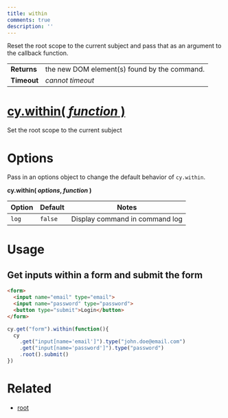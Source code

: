 ```yaml
---
title: within
comments: true
description: ''
---
```


Reset the root scope to the current subject and pass that as an argument to the callback function.

| | |
|--- | --- |
| **Returns** | the new DOM element(s) found by the command. |
| **Timeout** | *cannot timeout* |

# [cy.within( *function* )](#usage)

Set the root scope to the current subject

# Options

Pass in an options object to change the default behavior of `cy.within`.

**cy.within( *options*, *function* )**

Option | Default | Notes
--- | --- | ---
`log` | `false` | Display command in command log

# Usage

## Get inputs within a form and submit the form

```html
<form>
  <input name="email" type="email">
  <input name="password" type="password">
  <button type="submit">Login</button>
</form>
```

```javascript
cy.get("form").within(function(){
  cy
    .get("input[name='email']").type("john.doe@email.com")
    .get("input[name='password']").type("password")
    .root().submit()
})
```

# Related

- [root](https://on.cypress.io/api/root)
